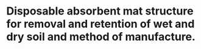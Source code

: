 # Disposable absorbent mat structure for removal and retention of wet and dry soil and method of manufacture.